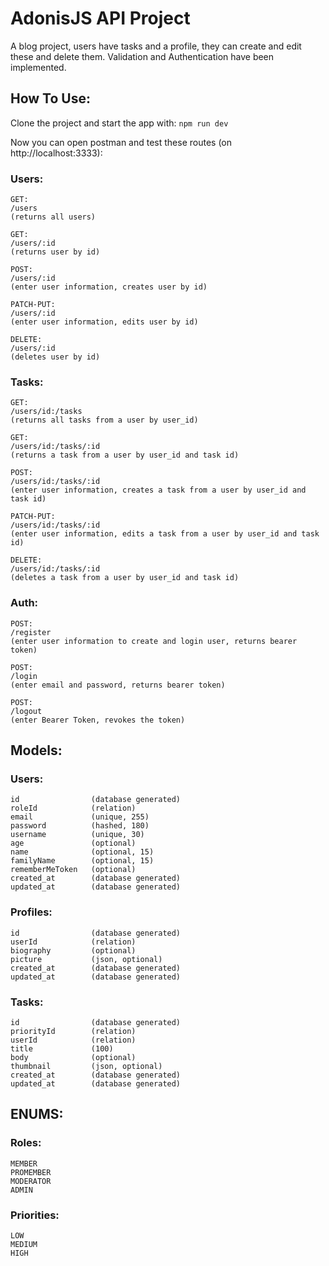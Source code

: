 # AdonisJS API Project

A blog project, users have tasks and a profile, they can create and edit these and delete them.
Validation and Authentication have been implemented.

## How To Use:

Clone the project and start the app with:
``` npm run dev ```

Now you can open postman and test these routes (on http://localhost:3333):

### Users:
```
GET:
/users
(returns all users)

GET:
/users/:id
(returns user by id)

POST:
/users/:id
(enter user information, creates user by id)

PATCH-PUT:
/users/:id
(enter user information, edits user by id)

DELETE:
/users/:id
(deletes user by id)
```
### Tasks:
```
GET:
/users/id:/tasks
(returns all tasks from a user by user_id)

GET:
/users/id:/tasks/:id
(returns a task from a user by user_id and task id)

POST:
/users/id:/tasks/:id
(enter user information, creates a task from a user by user_id and task id)

PATCH-PUT:
/users/id:/tasks/:id
(enter user information, edits a task from a user by user_id and task id)

DELETE:
/users/id:/tasks/:id
(deletes a task from a user by user_id and task id)
```
### Auth:
```
POST:
/register
(enter user information to create and login user, returns bearer token)

POST:
/login
(enter email and password, returns bearer token)

POST:
/logout
(enter Bearer Token, revokes the token)
```

## Models:

### Users:
```
id                (database generated)
roleId            (relation)
email             (unique, 255)
password          (hashed, 180)
username          (unique, 30)
age               (optional)
name              (optional, 15)
familyName        (optional, 15)
rememberMeToken   (optional)
created_at        (database generated)
updated_at        (database generated)
```

### Profiles:
```
id                (database generated)
userId            (relation)
biography         (optional)
picture           (json, optional)
created_at        (database generated)
updated_at        (database generated)
```

### Tasks:
```
id                (database generated)
priorityId        (relation)
userId            (relation)
title             (100)
body              (optional)
thumbnail         (json, optional)
created_at        (database generated)
updated_at        (database generated)
```

## ENUMS:

### Roles:
```
MEMBER
PROMEMBER
MODERATOR
ADMIN
```
### Priorities:
```
LOW
MEDIUM
HIGH
```
